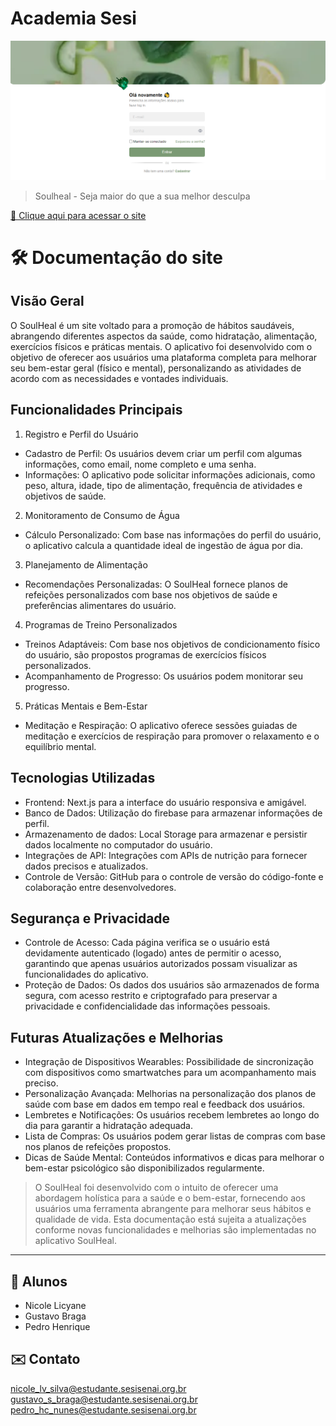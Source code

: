 # Academia Sesi

![preview](./.github/preview.png)

> Soulheal - Seja maior do que a sua melhor desculpa

[🔗 Clique aqui para acessar o site](https://soulheal-ten.vercel.app/)

# 🛠️ Documentação do site

## Visão Geral

O SoulHeal é um site voltado para a promoção de hábitos saudáveis, abrangendo diferentes aspectos da saúde, como hidratação, alimentação, exercícios físicos e práticas mentais. O aplicativo foi desenvolvido com o objetivo de oferecer aos usuários uma plataforma completa para melhorar seu bem-estar geral (físico e mental), personalizando as atividades de acordo com as necessidades e vontades individuais.

## Funcionalidades Principais

1. Registro e Perfil do Usuário
- Cadastro de Perfil: Os usuários devem criar um perfil com algumas informações, como email, nome completo e uma senha.
- Informações: O aplicativo pode solicitar informações adicionais, como peso, altura, idade, tipo de alimentação, frequência de atividades e objetivos de saúde.
  
2. Monitoramento de Consumo de Água
- Cálculo Personalizado: Com base nas informações do perfil do usuário, o aplicativo calcula a quantidade ideal de ingestão de água por dia.

3. Planejamento de Alimentação
- Recomendações Personalizadas: O SoulHeal fornece planos de refeições personalizados com base nos objetivos de saúde e preferências alimentares do usuário.
  
4. Programas de Treino Personalizados
- Treinos Adaptáveis: Com base nos objetivos de condicionamento físico do usuário, são propostos programas de exercícios físicos personalizados.
- Acompanhamento de Progresso: Os usuários podem monitorar seu progresso.

5. Práticas Mentais e Bem-Estar
- Meditação e Respiração: O aplicativo oferece sessões guiadas de meditação e exercícios de respiração para promover o relaxamento e o equilíbrio mental.

## Tecnologias Utilizadas
- Frontend: Next.js para a interface do usuário responsiva e amigável.
- Banco de Dados: Utilização do firebase para armazenar informações de perfil.
- Armazenamento de dados: Local Storage para armazenar e persistir dados localmente no computador do usuário. 
- Integrações de API: Integrações com APIs de nutrição para fornecer dados precisos e atualizados.
- Controle de Versão: GitHub para o controle de versão do código-fonte e colaboração entre desenvolvedores.

## Segurança e Privacidade
- Controle de Acesso: Cada página verifica se o usuário está devidamente autenticado (logado) antes de permitir o acesso, garantindo que apenas usuários autorizados possam visualizar as funcionalidades do aplicativo.
- Proteção de Dados: Os dados dos usuários são armazenados de forma segura, com acesso restrito e criptografado para preservar a privacidade e confidencialidade das informações pessoais.

## Futuras Atualizações e Melhorias
- Integração de Dispositivos Wearables: Possibilidade de sincronização com dispositivos como smartwatches para um acompanhamento mais preciso.
- Personalização Avançada: Melhorias na personalização dos planos de saúde com base em dados em tempo real e feedback dos usuários.
- Lembretes e Notificações: Os usuários recebem lembretes ao longo do dia para garantir a hidratação adequada.
- Lista de Compras: Os usuários podem gerar listas de compras com base nos planos de refeições propostos.
- Dicas de Saúde Mental: Conteúdos informativos e dicas para melhorar o bem-estar psicológico são disponibilizados regularmente.

> O SoulHeal foi desenvolvido com o intuito de oferecer uma abordagem holística para a saúde e o bem-estar, fornecendo aos usuários uma ferramenta abrangente para melhorar seus hábitos e qualidade de vida.
Esta documentação está sujeita a atualizações conforme novas funcionalidades e melhorias são implementadas no aplicativo SoulHeal.

---------------------

## 👥 Alunos

- Nicole Licyane
- Gustavo Braga
- Pedro Henrique

## ✉️ Contato

nicole_lv_silva@estudante.sesisenai.org.br<br>
gustavo_s_braga@estudante.sesisenai.org.br<br>
pedro_hc_nunes@estudante.sesisenai.org.br<br>

